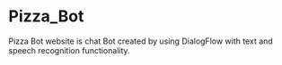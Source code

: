 # Pizza_Bot
Pizza Bot website is chat Bot created by using DialogFlow with text and speech recognition functionality.
